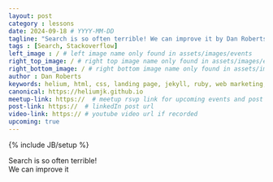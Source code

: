 ```yaml
---
layout: post
category : lessons
date: 2024-09-18 # YYYY-MM-DD
tagline: "Search is so often terrible! We can improve it by Dan Roberts (Stack Overflow)"
tags : [Search, Stackoverflow]
left_image : / # left image name only found in assets/images/events
right_top_image: / # right top image name only found in assets/images/events
right_bottom_image: / # right bottom image name only found in assets/images/events
author : Dan Roberts
keywords: helium, html, css, landing page, jekyll, ruby, web marketing, advertising
canonical: https://heliumjk.github.io
meetup-link: https://  # meetup rsvp link for upcoming events and post event link for completed events
post-link: https://  # linkedIn post url
video-link: https:// # youtube video url if recorded
upcoming: true
---
```

{% include JB/setup %}


Search is so often terrible!<br>We can improve it <!-- Add Display Text for upcoming events here -->